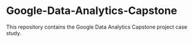 # Google-Data-Analytics-Capstone
This repository contains the Google Data Analytics Capstone project case study.
